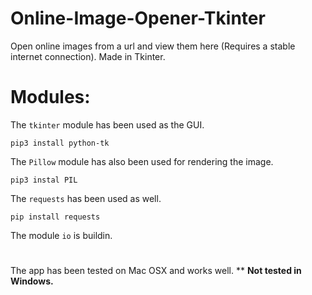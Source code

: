 # Online-Image-Opener-Tkinter
Open online images from a url and view them here (Requires a stable internet connection). Made in Tkinter. 

# 

# Modules: 

The `tkinter` module has been used as the GUI. 

```
pip3 install python-tk
```

The `Pillow` module has also been used for rendering the image. 
```
pip3 instal PIL
```
The `requests` has been used as well.

```
pip install requests

```

The module `io` is buildin.

# 

The app has been tested on Mac OSX and works well. **
**Not tested in Windows.**

